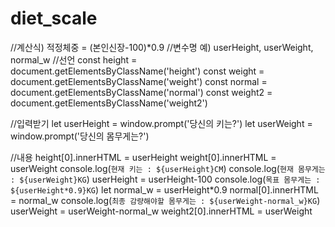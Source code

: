 # diet_scale

//계산식) 적정체중 = (본인신장-100)*0.9
//변수명 예) userHeight, userWeight, normal_w
//선언
const height = document.getElementsByClassName('height')
const weight = document.getElementsByClassName('weight')
const normal = document.getElementsByClassName('normal')
const weight2 = document.getElementsByClassName('weight2')


//입력받기
let userHeight = window.prompt('당신의 키는?')
let userWeight = window.prompt('당신의 몸무게는?')


//내용
height[0].innerHTML = userHeight
weight[0].innerHTML = userWeight
console.log(`현재 키는 : ${userHeight}CM`)
console.log(`현재 몸무게는 : ${userWeight}KG`)
userHeight = userHeight-100
console.log(`목표 몸무게는 : ${userHeight*0.9}KG`)
let normal_w = userHeight*0.9
normal[0].innerHTML = normal_w
console.log(`최종 감량해야할 몸무게는 : ${userWeight-normal_w}KG`)
userWeight = userWeight-normal_w
weight2[0].innerHTML = userWeight

